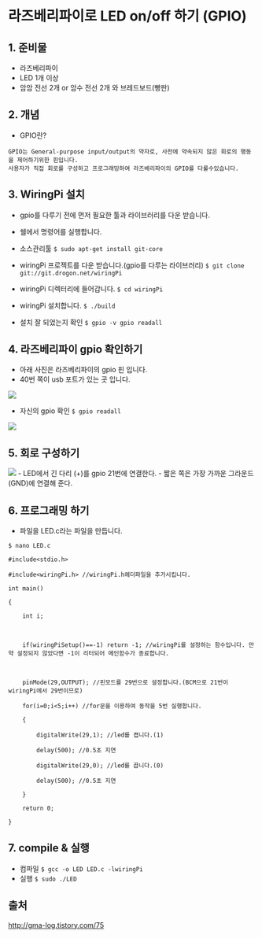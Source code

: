 # 라즈베리파이로 LED on/off 하기 (GPIO)

## 1. 준비물
- 라즈베리파이
- LED 1개 이상
- 암암 전선 2개 or 암수 전선 2개 와 브레드보드(빵판)


## 2. 개념
* GPIO란?
```
GPIO는 General-purpose input/output의 약자로, 사전에 약속되지 않은 회로의 행동을 제어하기위한 핀입니다.
사용자가 직접 회로를 구성하고 프로그래밍하여 라즈베리파이의 GPIO를 다룰수있습니다.
```


## 3. WiringPi 설치
- gpio를 다루기 전에 먼저 필요한 툴과 라이브러리를 다운 받습니다.

- 쉘에서 명령어를 실행합니다.
- 소스관리툴
```$ sudo apt-get install git-core```
- wiringPi 프로젝트를 다운 받습니다.(gpio를 다루는 라이브러리)
```$ git clone git://git.drogon.net/wiringPi ```
- wiringPi 디렉터리에 들어갑니다.
```$ cd wiringPi```
- wiringPi 설치합니다.
```$ ./build ```
- 설치 잘 되었는지 확인
```$ gpio -v gpio readall```


## 4. 라즈베리파이 gpio 확인하기
- 아래 사진은 라즈베리파이의 gpio 핀 입니다.
- 40번 쪽이 usb 포트가 있는 곳 입니다.
<img src="./pic/GPIO_Pi.png">

- 자신의 gpio 확인
```$ gpio readall ```
<img src="./pic/GPIO_WiringPi.png">


## 5. 회로 구성하기
<img src="./pic/circuits.jpg">
- LED에서 긴 다리 (+)를 gpio 21번에 연결한다.
- 짧은 쪽은 가장 가까운 그라운드(GND)에 연결해 준다.


## 6. 프로그래밍 하기
- 파일을 LED.c라는 파일을 만듭니다.
```
$ nano LED.c
```
```
#include<stdio.h>

#include<wiringPi.h> //wiringPi.h헤더파일을 추가시킵니다.

int main()

{

	int i;



	if(wiringPiSetup()==-1) return -1; //wiringPi를 설정하는 함수입니다. 만약 설정되지 않았다면 -1이 리터되어 메인함수가 종료합니다.

	

	pinMode(29,OUTPUT); //핀모드를 29번으로 설정합니다.(BCM으로 21번이 wiringPi에서 29번이므로)

	for(i=0;i<5;i++) //for문을 이용하여 동작을 5번 실행합니다.

	{

		digitalWrite(29,1); //led를 켭니다.(1)

		delay(500); //0.5초 지연

		digitalWrite(29,0); //led를 끕니다.(0)

		delay(500); //0.5초 지연

	}

	return 0;

}
```


## 7. compile & 실행
- 컴파일
```$ gcc -o LED LED.c -lwiringPi```
- 실행
```$ sudo ./LED ```


## 출처
<http://gma-log.tistory.com/75>